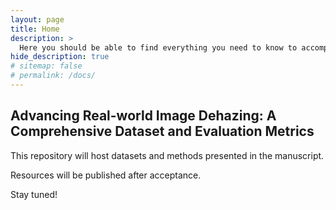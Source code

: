 ```yaml
---
layout: page
title: Home
description: >
  Here you should be able to find everything you need to know to accomplish the most common tasks when blogging with DeepDive.
hide_description: true
# sitemap: false
# permalink: /docs/
---
```


## Advancing Real-world Image Dehazing: A Comprehensive Dataset and Evaluation Metrics

This repository will host datasets and methods presented in the manuscript.

Resources will be published after acceptance.

Stay tuned!

<!--
## Getting started

* [About]{:.heading.flip-title} --- How to install and run DeepDive.
* [Dataset]{:.heading.flip-title} --- You can skip this if you haven't used DeepDive before.
* [Config]{:.heading.flip-title} --- Once Jekyll is running you can start editing your config file.
{:.related-posts.faded}

## Using DeepDive

* [Basics]{:.heading.flip-title} --- How to add different types of content.
* [Writing]{:.heading.flip-title} --- Producing markdown content for DeepDive.
* [Scripts]{:.heading.flip-title} --- How to include 3rd party scripts on your site.
* [Build]{:.heading.flip-title} --- How to build the static files for deployment.
* [Advanced]{:.heading.flip-title} --- Guides for more advanced tasks.
{:.related-posts.faded}

## Other

* [LICENSE]{:.heading.flip-title} --- The license of this project.
* [NOTICE]{:.heading.flip-title} --- Parts of this program are provided under separate licenses.
* [CHANGELOG]{:.heading.flip-title} --- Version history of DeepDive.
{:.related-posts.faded}

[advanced]: advanced.md
[basics]: basics.md
[build]: build.md
[CHANGELOG]: CHANGELOG.md
[config]: config.md
[about]: about.md
[dataset]: dataset.md
[LICENSE]: LICENSE.md
[NOTICE]: NOTICE.md

-->
[scripts]: scripts.md
[upgrade]: upgrade.md
[writing]: writing.md
